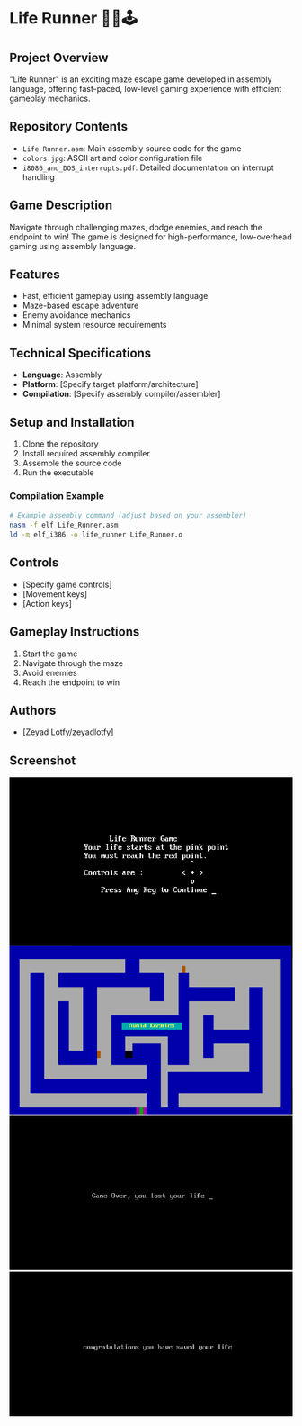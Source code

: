 # Life Runner 🏃‍♂️🕹️

## Project Overview
"Life Runner" is an exciting maze escape game developed in assembly language, offering fast-paced, low-level gaming experience with efficient gameplay mechanics.

## Repository Contents
- `Life Runner.asm`: Main assembly source code for the game
- `colors.jpg`: ASCII art and color configuration file
- `i8086_and_DOS_interrupts.pdf`: Detailed documentation on interrupt handling

## Game Description
Navigate through challenging mazes, dodge enemies, and reach the endpoint to win! The game is designed for high-performance, low-overhead gaming using assembly language.

## Features
- Fast, efficient gameplay using assembly language
- Maze-based escape adventure
- Enemy avoidance mechanics
- Minimal system resource requirements

## Technical Specifications
- **Language**: Assembly
- **Platform**: [Specify target platform/architecture]
- **Compilation**: [Specify assembly compiler/assembler]

## Setup and Installation
1. Clone the repository
2. Install required assembly compiler
3. Assemble the source code
4. Run the executable

### Compilation Example
```bash
# Example assembly command (adjust based on your assembler)
nasm -f elf Life_Runner.asm
ld -m elf_i386 -o life_runner Life_Runner.o
```

## Controls
- [Specify game controls]
- [Movement keys]
- [Action keys]

## Gameplay Instructions
1. Start the game
2. Navigate through the maze
3. Avoid enemies
4. Reach the endpoint to win

## Authors
- [Zeyad Lotfy/zeyadlotfy]

## Screenshot

  <img src="https://github.com/zeyadlotfy/Life-Runner/blob/main/screen_Game/screen1.png" align="center" alt="screen1" />
  <img src="https://github.com/zeyadlotfy/Life-Runner/blob/main/screen_Game/screen2.png" alt="screen1" />
  <img src="https://github.com/zeyadlotfy/Life-Runner/blob/main/screen_Game/screen3.png" alt="screen1" />
  <img src="https://github.com/zeyadlotfy/Life-Runner/blob/main/screen_Game/screen4.png" alt="screen1" />
